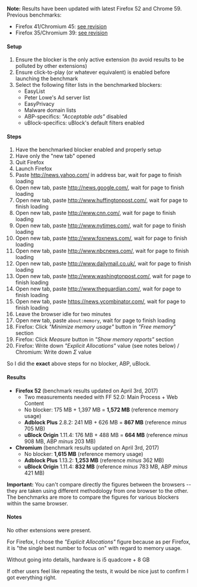 **Note:** Results have been updated with latest Firefox 52 and Chrome 59. Previous benchmarks:
- Firefox 41/Chromium 45: [see revision](https://github.com/gorhill/uBlock/wiki/Firefox-version:-benchmarking-memory-footprint/0e022fdbeff93ee22890533ad33f8dd07c4c1efa)
- Firefox 35/Chromium 39: [see revision](https://github.com/gorhill/uBlock/wiki/Firefox-version:-benchmarking-memory-footprint/4dddff63af59f69b6301a82a790619099e2ac2ef)

#### Setup

1. Ensure the blocker is the only active extension (to avoid results to be polluted by other extensions)
1. Ensure click-to-play (or whatever equivalent) is enabled before launching the benchmark
1. Select the following filter lists in the benchmarked blockers:
    - EasyList
    - Peter Lowe's Ad server list
    - EasyPrivacy
    - Malware domain lists
    - ABP-specifics: _"Acceptable ads"_ disabled
    - uBlock-specifics: uBlock's default filters enabled

#### Steps

1. Have the benchmarked blocker enabled and properly setup
1. Have only the "new tab" opened
1. Quit Firefox
1. Launch Firefox
1. Paste <http://news.yahoo.com/> in address bar, wait for page to finish loading
1. Open new tab, paste <http://news.google.com/>, wait for page to finish loading
1. Open new tab, paste <http://www.huffingtonpost.com/>, wait for page to finish loading
1. Open new tab, paste <http://www.cnn.com/>, wait for page to finish loading
1. Open new tab, paste <http://www.nytimes.com/>, wait for page to finish loading
1. Open new tab, paste <http://www.foxnews.com/>, wait for page to finish loading
1. Open new tab, paste <http://www.nbcnews.com/>, wait for page to finish loading
1. Open new tab, paste <http://www.dailymail.co.uk/>, wait for page to finish loading
1. Open new tab, paste <http://www.washingtonpost.com/>, wait for page to finish loading
1. Open new tab, paste <http://www.theguardian.com/>, wait for page to finish loading
1. Open new tab, paste <https://news.ycombinator.com/>, wait for page to finish loading
1. Leave the browser idle for two minutes
1. Open new tab, paste `about:memory`, wait for page to finish loading
1. Firefox: Click _"Minimize memory usage"_ button in _"Free memory"_ section
1. Firefox: Click _Measure_ button in _"Show memory reports"_ section
1. Firefox: Write down _"Explicit Allocations"_ value (see notes below) / Chromium: Write down _Σ_ value

So I did the **exact** above steps for no blocker, ABP, uBlock.

#### Results

- **Firefox 52** (benchmark results updated on April 3rd, 2017)
    - Two measurements needed with FF 52.0: Main Process + Web Content
    - No blocker: 175 MB + 1,397 MB = **1,572 MB** (reference memory usage)
    - **Adblock Plus** 2.8.2: 241 MB + 626 MB = **867 MB** (reference _minus_ 705 MB)
    - **uBlock Origin** 1.11.4: 176 MB + 488 MB = **664 MB** (reference _minus_ 908 MB, ABP _minus_ 203 MB)
- **Chromium** (benchmark results updated on April 3rd, 2017)
    - No blocker: **1,615 MB** (reference memory usage)
    - **Adblock Plus** 1.13.2: **1,253 MB** (reference _minus_ 362 MB)
    - **uBlock Origin** 1.11.4: **832 MB** (reference _minus_ 783 MB, ABP _minus_ 421 MB)

**Important:** You can't compare directly the figures between the browsers -- they are taken using different methodology from one browser to the other. The benchmarks are more to compare the figures for various blockers within the same browser.

#### Notes

No other extensions were present.

For Firefox, I chose the _"Explicit Allocations"_  figure because as per Firefox, it is "the single best number to focus on" with regard to memory usage.

Without going into details, hardware is i5 quadcore + 8 GB

If other users feel like repeating the tests, it would be nice just to confirm I got everything right.
